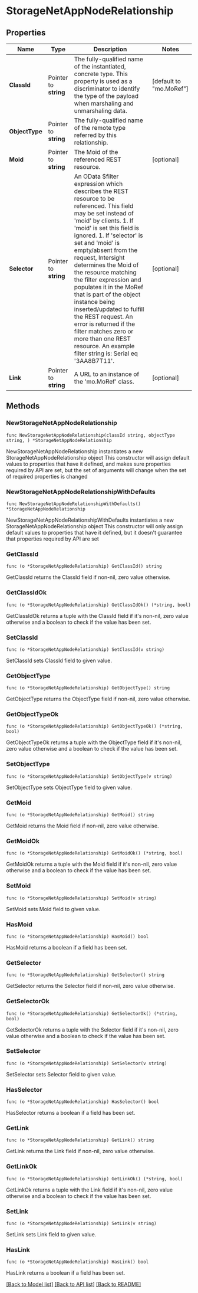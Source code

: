 # StorageNetAppNodeRelationship

## Properties

Name | Type | Description | Notes
------------ | ------------- | ------------- | -------------
**ClassId** | Pointer to **string** | The fully-qualified name of the instantiated, concrete type. This property is used as a discriminator to identify the type of the payload when marshaling and unmarshaling data. | [default to "mo.MoRef"]
**ObjectType** | Pointer to **string** | The fully-qualified name of the remote type referred by this relationship. | 
**Moid** | Pointer to **string** | The Moid of the referenced REST resource. | [optional] 
**Selector** | Pointer to **string** | An OData $filter expression which describes the REST resource to be referenced. This field may be set instead of &#39;moid&#39; by clients. 1. If &#39;moid&#39; is set this field is ignored. 1. If &#39;selector&#39; is set and &#39;moid&#39; is empty/absent from the request, Intersight determines the Moid of the resource matching the filter expression and populates it in the MoRef that is part of the object instance being inserted/updated to fulfill the REST request. An error is returned if the filter matches zero or more than one REST resource. An example filter string is: Serial eq &#39;3AA8B7T11&#39;. | [optional] 
**Link** | Pointer to **string** | A URL to an instance of the &#39;mo.MoRef&#39; class. | [optional] 

## Methods

### NewStorageNetAppNodeRelationship

`func NewStorageNetAppNodeRelationship(classId string, objectType string, ) *StorageNetAppNodeRelationship`

NewStorageNetAppNodeRelationship instantiates a new StorageNetAppNodeRelationship object
This constructor will assign default values to properties that have it defined,
and makes sure properties required by API are set, but the set of arguments
will change when the set of required properties is changed

### NewStorageNetAppNodeRelationshipWithDefaults

`func NewStorageNetAppNodeRelationshipWithDefaults() *StorageNetAppNodeRelationship`

NewStorageNetAppNodeRelationshipWithDefaults instantiates a new StorageNetAppNodeRelationship object
This constructor will only assign default values to properties that have it defined,
but it doesn't guarantee that properties required by API are set

### GetClassId

`func (o *StorageNetAppNodeRelationship) GetClassId() string`

GetClassId returns the ClassId field if non-nil, zero value otherwise.

### GetClassIdOk

`func (o *StorageNetAppNodeRelationship) GetClassIdOk() (*string, bool)`

GetClassIdOk returns a tuple with the ClassId field if it's non-nil, zero value otherwise
and a boolean to check if the value has been set.

### SetClassId

`func (o *StorageNetAppNodeRelationship) SetClassId(v string)`

SetClassId sets ClassId field to given value.


### GetObjectType

`func (o *StorageNetAppNodeRelationship) GetObjectType() string`

GetObjectType returns the ObjectType field if non-nil, zero value otherwise.

### GetObjectTypeOk

`func (o *StorageNetAppNodeRelationship) GetObjectTypeOk() (*string, bool)`

GetObjectTypeOk returns a tuple with the ObjectType field if it's non-nil, zero value otherwise
and a boolean to check if the value has been set.

### SetObjectType

`func (o *StorageNetAppNodeRelationship) SetObjectType(v string)`

SetObjectType sets ObjectType field to given value.


### GetMoid

`func (o *StorageNetAppNodeRelationship) GetMoid() string`

GetMoid returns the Moid field if non-nil, zero value otherwise.

### GetMoidOk

`func (o *StorageNetAppNodeRelationship) GetMoidOk() (*string, bool)`

GetMoidOk returns a tuple with the Moid field if it's non-nil, zero value otherwise
and a boolean to check if the value has been set.

### SetMoid

`func (o *StorageNetAppNodeRelationship) SetMoid(v string)`

SetMoid sets Moid field to given value.

### HasMoid

`func (o *StorageNetAppNodeRelationship) HasMoid() bool`

HasMoid returns a boolean if a field has been set.

### GetSelector

`func (o *StorageNetAppNodeRelationship) GetSelector() string`

GetSelector returns the Selector field if non-nil, zero value otherwise.

### GetSelectorOk

`func (o *StorageNetAppNodeRelationship) GetSelectorOk() (*string, bool)`

GetSelectorOk returns a tuple with the Selector field if it's non-nil, zero value otherwise
and a boolean to check if the value has been set.

### SetSelector

`func (o *StorageNetAppNodeRelationship) SetSelector(v string)`

SetSelector sets Selector field to given value.

### HasSelector

`func (o *StorageNetAppNodeRelationship) HasSelector() bool`

HasSelector returns a boolean if a field has been set.

### GetLink

`func (o *StorageNetAppNodeRelationship) GetLink() string`

GetLink returns the Link field if non-nil, zero value otherwise.

### GetLinkOk

`func (o *StorageNetAppNodeRelationship) GetLinkOk() (*string, bool)`

GetLinkOk returns a tuple with the Link field if it's non-nil, zero value otherwise
and a boolean to check if the value has been set.

### SetLink

`func (o *StorageNetAppNodeRelationship) SetLink(v string)`

SetLink sets Link field to given value.

### HasLink

`func (o *StorageNetAppNodeRelationship) HasLink() bool`

HasLink returns a boolean if a field has been set.


[[Back to Model list]](../README.md#documentation-for-models) [[Back to API list]](../README.md#documentation-for-api-endpoints) [[Back to README]](../README.md)


